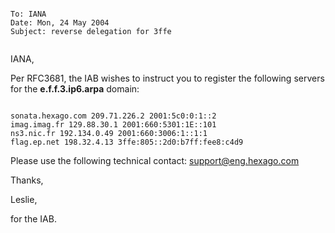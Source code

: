 

```

To: IANA 
Date: Mon, 24 May 2004 
Subject: reverse delegation for 3ffe


```

IANA,


Per RFC3681, the IAB wishes to instruct you to register the following servers for the **e.f.f.3.ip6.arpa** domain:




```

sonata.hexago.com 209.71.226.2 2001:5c0:0:1::2 
imag.imag.fr 129.88.30.1 2001:660:5301:1E::101 
ns3.nic.fr 192.134.0.49 2001:660:3006:1::1:1 
flag.ep.net 198.32.4.13 3ffe:805::2d0:b7ff:fee8:c4d9

```

Please use the following technical contact: support@eng.hexago.com


Thanks,



Leslie,  

for the IAB.


